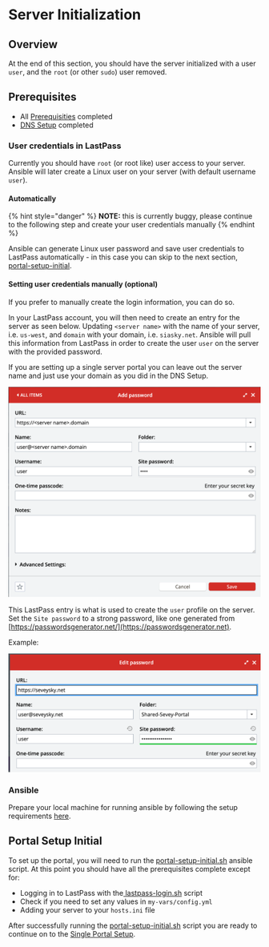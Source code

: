 # Server Initialization

## Overview

At the end of this section, you should have the server initialized with a user `user`, and the `root` (or other `sudo`) user removed.

## Prerequisites&#x20;

* All [Prerequisities](server-initialization.md#prerequisites) completed
* [DNS Setup](dns-setup.md) completed

### User credentials in LastPass

Currently you should have `root` (or root like) user access to your server. Ansible will later create a Linux user on your server (with default username `user`).

#### Automatically

{% hint style="danger" %}
**NOTE:** this is currently buggy, please continue to the following step and create your user credentials manually
{% endhint %}

Ansible can generate Linux user password and save user credentials to LastPass automatically - in this case you can skip to the next section, [portal-setup-initial](server-initialization.md#portal-setup-initial).

#### Setting user credentials manually (optional)

If you prefer to manually create the login information, you can do so.

In your LastPass account, you will then need to create an entry for the server as seen below. Updating `<server name>` with the name of your server, i.e. `us-west`, and `domain` with your domain, i.e. `siasky.net`. Ansible will pull this information from LastPass in order to create the user `user` on the server with the provided password.&#x20;

If you are setting up a single server portal you can leave out the server name and just use your domain as you did in the DNS Setup.

![](../../.gitbook/assets/screen-shot-2021-08-25-at-4.39.55-pm.png)

This LastPass entry is what is used to create the `user` profile on the server.  Set the `Site password` to a strong password, like one generated from [https://passwordsgenerator.net/](https://passwordsgenerator.net).

Example:

![](<../../.gitbook/assets/Screen Shot 2022-01-21 at 3.37.03 PM.png>)

### Ansible

Prepare your local machine for running ansible by following the setup requirements [here](https://github.com/SkynetLabs/ansible-playbooks#requirements).

## Portal Setup Initial

To set up the portal, you will need to run the [portal-setup-initial.sh](https://github.com/SkynetLabs/ansible-playbooks#playbook-portals-setup-initial) ansible script. At this point you should have all the prerequisites complete except for:

* Logging in to LastPass with the[ lastpass-login.sh](https://github.com/SkynetLabs/ansible-playbooks#lastpass-login) script
* Check if you need to set any values in `my-vars/config.yml`
* Adding your server to your `hosts.ini` file

After successfully running the [portal-setup-initial.sh](https://github.com/SkynetLabs/ansible-playbooks#playbook-portals-setup-initial) script you are ready to continue on to the [Single Portal Setup](single-portal-setup.md).

